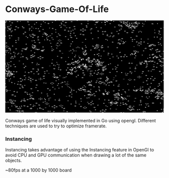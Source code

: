 # Conways-Game-Of-Life

![](example.gif)

Conways game of life visually implemented in Go using opengl. Different techniques are used to try to optimize framerate.

### Instancing 

Instancing takes advantage of using the Instancing feature in OpenGl to avoid CPU and GPU communication when drawing a lot of the same objects. 

~80fps at a 1000 by 1000 board


